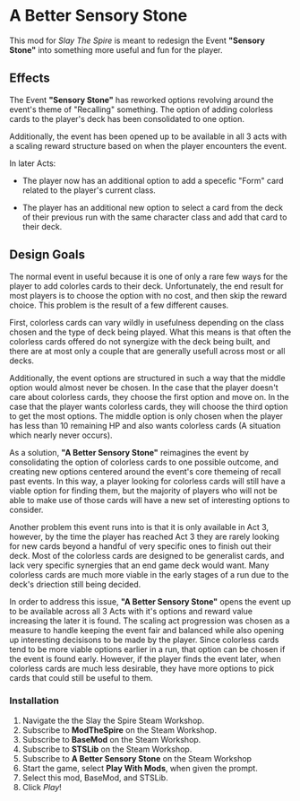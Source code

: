 # A Better Sensory Stone

This mod for *Slay The Spire* is meant to redesign the Event **"Sensory Stone"** into something more useful and fun for the player.

## Effects

The Event **"Sensory Stone"** has reworked options revolving around the event's theme of "Recalling" something. The option of adding colorless cards to the player's deck has been consolidated to one option.

Additionally, the event has been opened up to be available in all 3 acts with a scaling reward structure based on when the player encounters the event.

In later Acts:

- The player now has an additional option to add a specefic "Form" card related to the player's current class.

- The player has an additional new option to select a card from the deck of their previous run with the same character class and add that card to their deck.


## Design Goals

The normal event in useful because it is one of only  a rare few ways for the player to add colorles cards to their deck. Unfortunately, the end result for most players is to choose the option with no cost, and then skip the reward choice. This problem is the result of a few different causes.

First, colorless cards can vary wildly in usefulness depending on the class chosen and the type of deck being played. What this means is that often the colorless cards offered do not synergize with the deck being built, and there are at most only a couple that are generally usefull across most or all decks.

Additionally, the event options are structured in such a way that the middle option would almost never be chosen. In the case that the player doesn't care about colorless cards, they choose the first option and move on. In the case that the player wants colorless cards, they will choose the third option to get the most options. The middle option is only chosen when the player has less than 10 remaining HP and also wants colorless cards (A situation which nearly never occurs).

As a solution, **"A Better Sensory Stone"** reimagines the event by consolidating the option of colorless cards to one possible outcome, and creating new options centered around the event's core themeing of recall past events. In this way, a player looking for colorless cards will still have a viable option for finding them, but the majority of players who will not be able to make use of those cards will have a new set of interesting options to consider.

Another problem this event runs into is that it is only available in Act 3, however, by the time the player has reached Act 3 they are rarely looking for new cards beyond a handful of very specific ones to finish out their deck. Most of the colorless cards are designed to be generalist cards, and lack very specific synergies that an end game deck would want. Many colorless cards are much more viable in the early stages of a run due to the deck's driection still being decided.

In order to address this issue, **"A Better Sensory Stone"** opens the event up to be available across all 3 Acts with it's options and reward value increasing the later it is found. The scaling act progression was chosen as a measure to handle keeping the event fair and balanced while also opening up interesting decisisons to be made by the player. Since colorless cards tend to be more viable options earlier in a run, that option can be chosen if the event is found early. However, if the player finds the event later, when colorless cards are much less desirable, they have more options to pick cards that could still be useful to them.

### Installation
1. Navigate the the Slay the Spire Steam Workshop.
1. Subscribe to **ModTheSpire** on the Steam Workshop.
2. Subscribe to **BaseMod** on the Steam Workshop.
3. Subscribe to **STSLib** on the Steam Workshop.
4. Subscribe to **A Better Sensory Stone** on the Steam Workshop
5. Start the game, select **Play With Mods**, when given the prompt.
5. Select this mod, BaseMod, and STSLib.
6. Click *Play*!
